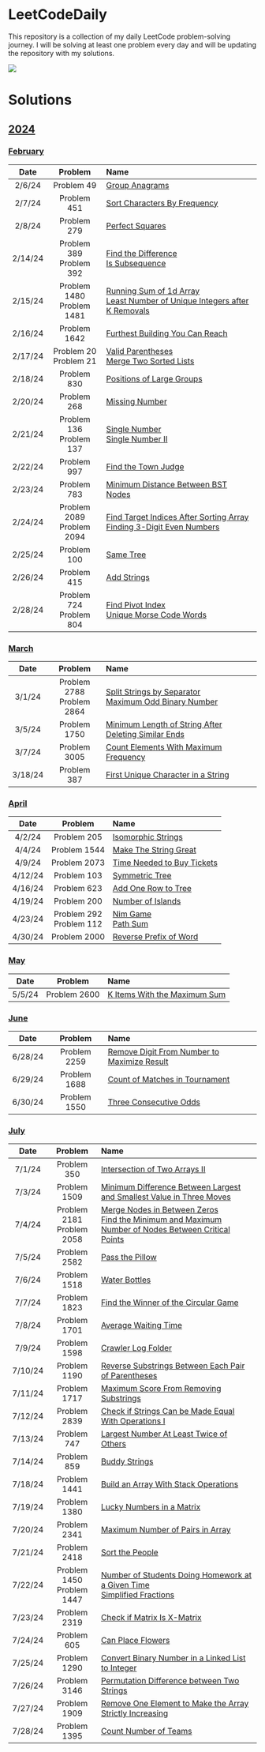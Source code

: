 # LeetCodeDaily

This repository is a collection of my daily LeetCode problem-solving journey. I will be solving at least one problem
every day and will be updating the repository with my solutions.

[![](https://badges.peiyuan.ch/leetcode/aderoian/ranking?logo=leetcode&label=aderoian&style=for-the-badge&color=green)](https://leetcode.com/aderoian)

# Solutions

## [2024](./2024)

### [February](./2024/february)

|  Date   |            Problem            | Name                                                                                                                                                                                                                      |
|:-------:|:-----------------------------:|:--------------------------------------------------------------------------------------------------------------------------------------------------------------------------------------------------------------------------|
| 2/6/24  |          Problem 49           | [Group Anagrams](https://leetcode.com/problems/group-anagrams/)                                                                                                                                                           |
| 2/7/24  |          Problem 451          | [Sort Characters By Frequency](https://leetcode.com/problems/sort-characters-by-frequency/)                                                                                                                               |
| 2/8/24  |          Problem 279          | [Perfect Squares](https://leetcode.com/problems/perfect-squares/)                                                                                                                                                         |
| 2/14/24 |  Problem 389<br/>Problem 392  | [Find the Difference](https://leetcode.com/problems/find-the-difference/)<br/>[Is Subsequence](https://leetcode.com/problems/is-subsequence/)                                                                             |
| 2/15/24 | Problem 1480<br/>Problem 1481 | [Running Sum of 1d Array](https://leetcode.com/problems/running-sum-of-1d-array/)<br/>[Least Number of Unique Integers after K Removals](https://leetcode.com/problems/least-number-of-unique-integers-after-k-removals/) |
| 2/16/24 |         Problem 1642          | [Furthest Building You Can Reach](https://leetcode.com/problems/furthest-building-you-can-reach/)                                                                                                                         |
| 2/17/24 |   Problem 20<br/>Problem 21   | [Valid Parentheses](https://leetcode.com/problems/valid-parentheses/)<br/>[Merge Two Sorted Lists](https://leetcode.com/problems/merge-two-sorted-lists/)                                                                 |
| 2/18/24 |          Problem 830          | [Positions of Large Groups](https://leetcode.com/problems/positions-of-large-groups/)                                                                                                                                     |
| 2/20/24 |          Problem 268          | [Missing Number](https://leetcode.com/problems/missing-number/)                                                                                                                                                           |
| 2/21/24 |  Problem 136<br/>Problem 137  | [Single Number](https://leetcode.com/problems/single-number/)<br/>[Single Number II](https://leetcode.com/problems/single-number-ii/)                                                                                     |
| 2/22/24 |          Problem 997          | [Find the Town Judge](https://leetcode.com/problems/find-the-town-judge/)                                                                                                                                                 |
| 2/23/24 |          Problem 783          | [Minimum Distance Between BST Nodes](https://leetcode.com/problems/minimum-distance-between-bst-nodes/)                                                                                                                   |
| 2/24/24 | Problem 2089<br/>Problem 2094 | [Find Target Indices After Sorting Array](https://leetcode.com/problems/find-target-indices-after-sorting-array/)<br/>[Finding 3-Digit Even Numbers](https://leetcode.com/problems/finding-3-digit-even-numbers/)         |
| 2/25/24 |          Problem 100          | [Same Tree](https://leetcode.com/problems/same-tree/)                                                                                                                                                                     |
| 2/26/24 |          Problem 415          | [Add Strings](https://leetcode.com/problems/add-strings/)                                                                                                                                                                 |
| 2/28/24 |  Problem 724<br/>Problem 804  | [Find Pivot Index](https://leetcode.com/problems/find-pivot-index/)<br/>[Unique Morse Code Words](https://leetcode.com/problems/unique-morse-code-words/)                                                                 |

### [March](./2024/march)

|  Date   |            Problem            | Name                                                                                                                                                                              |
|:-------:|:-----------------------------:|:----------------------------------------------------------------------------------------------------------------------------------------------------------------------------------|
| 3/1/24  | Problem 2788<br/>Problem 2864 | [Split Strings by Separator](https://leetcode.com/problems/split-strings-by-separator/)<br/>[Maximum Odd Binary Number](https://leetcode.com/problems/maximum-odd-binary-number/) |
| 3/5/24  |         Problem 1750          | [Minimum Length of String After Deleting Similar Ends](https://leetcode.com/problems/minimum-length-of-string-after-deleting-similar-ends/)                                       |
| 3/7/24  |         Problem 3005          | [Count Elements With Maximum Frequency](https://leetcode.com/problems/count-elements-with-maximum-frequency/)                                                                     |
| 3/18/24 |          Problem 387          | [First Unique Character in a String](https://leetcode.com/problems/first-unique-character-in-a-string/)                                                                           |

### [April](./2024/april)

|  Date   |           Problem           | Name                                                                                                                    |
|:-------:|:---------------------------:|:------------------------------------------------------------------------------------------------------------------------|
| 4/2/24  |         Problem 205         | [Isomorphic Strings](https://leetcode.com/problems/isomorphic-strings/description/)                                     |
| 4/4/24  |        Problem 1544         | [Make The String Great](https://leetcode.com/problems/make-the-string-great/submissions/1224056854/)                    |
| 4/9/24  |        Problem 2073         | [Time Needed to Buy Tickets](https://leetcode.com/problems/time-needed-to-buy-tickets/description/)                     |
| 4/12/24 |         Problem 103         | [Symmetric Tree](https://leetcode.com/problems/symmetric-tree/submissions/1230415331/)                                  |
| 4/16/24 |         Problem 623         | [Add One Row to Tree](https://leetcode.com/problems/add-one-row-to-tree/description/)                                   |
| 4/19/24 |         Problem 200         | [Number of Islands](https://leetcode.com/problems/number-of-islands/description/)                                       |
| 4/23/24 | Problem 292<br/>Problem 112 | [Nim Game](https://leetcode.com/problems/nim-game/)<br/>[Path Sum](https://leetcode.com/problems/path-sum/description/) |
| 4/30/24 |        Problem 2000         | [Reverse Prefix of Word](https://leetcode.com/problems/reverse-prefix-of-word/description/)                             |

### [May](./2024/may)

|  Date  |   Problem    | Name                                                                                                    |
|:------:|:------------:|:--------------------------------------------------------------------------------------------------------|
| 5/5/24 | Problem 2600 | [K Items With the Maximum Sum](https://leetcode.com/problems/k-items-with-the-maximum-sum/description/) |

### [June](./2024/june)

|  Date   |   Problem    | Name                                                                                                                                  |
|:-------:|:------------:|:--------------------------------------------------------------------------------------------------------------------------------------|
| 6/28/24 | Problem 2259 | [Remove Digit From Number to Maximize Result](https://leetcode.com/problems/remove-digit-from-number-to-maximize-result/description/) |
| 6/29/24 | Problem 1688 | [Count of Matches in Tournament](https://leetcode.com/problems/count-of-matches-in-tournament/description/)                           |
| 6/30/24 | Problem 1550 | [Three Consecutive Odds](https://leetcode.com/problems/three-consecutive-odds/description/)                                           |

### [July](./2024/july)

|  Date   |            Problem            | Name                                                                                                                                                                                                                                                                                                                                        |
|:-------:|:-----------------------------:|:--------------------------------------------------------------------------------------------------------------------------------------------------------------------------------------------------------------------------------------------------------------------------------------------------------------------------------------------|
| 7/1/24  |          Problem 350          | [Intersection of Two Arrays II](https://leetcode.com/problems/intersection-of-two-arrays-ii/description/)                                                                                                                                                                                                                                   |
| 7/3/24  |         Problem 1509          | [Minimum Difference Between Largest and Smallest Value in Three Moves](https://leetcode.com/problems/minimum-difference-between-largest-and-smallest-value-in-three-moves/description/)                                                                                                                                                     |
| 7/4/24  | Problem 2181<br/>Problem 2058 | [Merge Nodes in Between Zeros](https://leetcode.com/problems/merge-nodes-in-between-zeros/description/)<br/>[Find the Minimum and Maximum Number of Nodes Between Critical Points](https://leetcode.com/problems/find-the-minimum-and-maximum-number-of-nodes-between-critical-points/description/?envType=daily-question&envId=2024-07-05) |
| 7/5/24  |         Problem 2582          | [Pass the Pillow](https://leetcode.com/problems/pass-the-pillow/description/)                                                                                                                                                                                                                                                               |
| 7/6/24  |         Problem 1518          | [Water Bottles](https://leetcode.com/problems/water-bottles/description/)                                                                                                                                                                                                                                                                   |
| 7/7/24  |         Problem 1823          | [Find the Winner of the Circular Game](https://leetcode.com/problems/find-the-winner-of-the-circular-game/description/)                                                                                                                                                                                                                     |
| 7/8/24  |         Problem 1701          | [Average Waiting Time](https://leetcode.com/problems/average-waiting-time/description/)                                                                                                                                                                                                                                                     |
| 7/9/24  |         Problem 1598          | [Crawler Log Folder](https://leetcode.com/problems/crawler-log-folder/description/)                                                                                                                                                                                                                                                         |
| 7/10/24 |         Problem 1190          | [Reverse Substrings Between Each Pair of Parentheses](https://leetcode.com/problems/reverse-substrings-between-each-pair-of-parentheses/description/)                                                                                                                                                                                       |
| 7/11/24 |         Problem 1717          | [Maximum Score From Removing Substrings](https://leetcode.com/problems/maximum-score-from-removing-substrings/description/)                                                                                                                                                                                                                 |
| 7/12/24 |         Problem 2839          | [Check if Strings Can be Made Equal With Operations I](https://leetcode.com/problems/check-if-strings-can-be-made-equal-with-operations-i/description/)                                                                                                                                                                                     |
| 7/13/24 |          Problem 747          | [Largest Number At Least Twice of Others](https://leetcode.com/problems/largest-number-at-least-twice-of-others/description/)                                                                                                                                                                                                               |
| 7/14/24 |          Problem 859          | [Buddy Strings](https://leetcode.com/problems/buddy-strings/description/)                                                                                                                                                                                                                                                                   |
| 7/18/24 |         Problem 1441          | [Build an Array With Stack Operations](https://leetcode.com/problems/build-an-array-with-stack-operations/description/)                                                                                                                                                                                                                     |
| 7/19/24 |         Problem 1380          | [Lucky Numbers in a Matrix](https://leetcode.com/problems/lucky-numbers-in-a-matrix/description/)                                                                                                                                                                                                                                           |
| 7/20/24 |         Problem 2341          | [Maximum Number of Pairs in Array](https://leetcode.com/problems/maximum-number-of-pairs-in-array/description/)                                                                                                                                                                                                                             |
| 7/21/24 |         Problem 2418          | [Sort the People](https://leetcode.com/problems/sort-the-people/description/)                                                                                                                                                                                                                                                               |
| 7/22/24 | Problem 1450<br/>Problem 1447 | [Number of Students Doing Homework at a Given Time](https://leetcode.com/problems/number-of-students-doing-homework-at-a-given-time/description/)<br/>[Simplified Fractions](https://leetcode.com/problems/simplified-fractions/description/)                                                                                               |
| 7/23/24 |         Problem 2319          | [Check if Matrix Is X-Matrix](https://leetcode.com/problems/check-if-matrix-is-x-matrix/description/)                                                                                                                                                                                                                                       |
| 7/24/24 |          Problem 605          | [Can Place Flowers](https://leetcode.com/problems/can-place-flowers/description/)                                                                                                                                                                                                                                                           |
| 7/25/24 |         Problem 1290          | [Convert Binary Number in a Linked List to Integer](https://leetcode.com/problems/convert-binary-number-in-a-linked-list-to-integer/description/)                                                                                                                                                                                           |
| 7/26/24 |         Problem 3146          | [Permutation Difference between Two Strings](https://leetcode.com/problems/permutation-difference-between-two-strings/description/)                                                                                                                                                                                                         |
| 7/27/24 |         Problem 1909          | [Remove One Element to Make the Array Strictly Increasing](https://leetcode.com/problems/remove-one-element-to-make-the-array-strictly-increasing/description/)                                                                                                                                                                             |
| 7/28/24 |         Problem 1395          | [Count Number of Teams](https://leetcode.com/problems/count-number-of-teams/description/)                                                                                                                                                                                                                                                   |